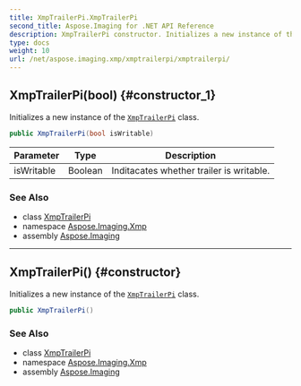 ```yaml
---
title: XmpTrailerPi.XmpTrailerPi
second_title: Aspose.Imaging for .NET API Reference
description: XmpTrailerPi constructor. Initializes a new instance of the XmpTrailerPi class
type: docs
weight: 10
url: /net/aspose.imaging.xmp/xmptrailerpi/xmptrailerpi/
---
```

## XmpTrailerPi(bool) {#constructor_1}

Initializes a new instance of the [`XmpTrailerPi`](../) class.

```csharp
public XmpTrailerPi(bool isWritable)
```

| Parameter | Type | Description |
| --- | --- | --- |
| isWritable | Boolean | Inditacates whether trailer is writable. |

### See Also

* class [XmpTrailerPi](../)
* namespace [Aspose.Imaging.Xmp](../../xmptrailerpi/)
* assembly [Aspose.Imaging](../../../)

---

## XmpTrailerPi() {#constructor}

Initializes a new instance of the [`XmpTrailerPi`](../) class.

```csharp
public XmpTrailerPi()
```

### See Also

* class [XmpTrailerPi](../)
* namespace [Aspose.Imaging.Xmp](../../xmptrailerpi/)
* assembly [Aspose.Imaging](../../../)


